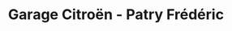 ---
title: "Garage Citroën - Patry Frédéric"
url: /la-chatre/garage-citroen-patry-frederic/
shop: Autowerkstatt
---